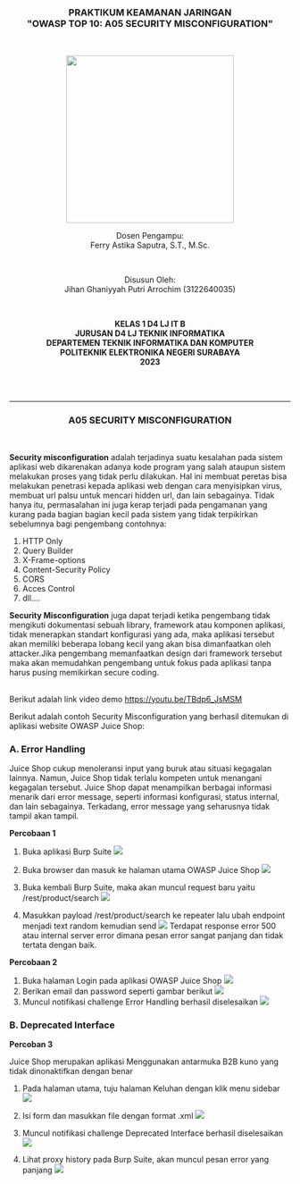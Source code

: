 <div class="cover" align="center">

<h3>
    <b>PRAKTIKUM KEAMANAN JARINGAN</b><br>
    "OWASP TOP 10: A05 SECURITY MISCONFIGURATION"
</h3><br>

<img src="../Images/Logo_PENS.png" width="300"><br>

<p>Dosen Pengampu:<br>
Ferry Astika Saputra, S.T., M.Sc.</p> <br>

<p>Disusun Oleh:<br>
Jihan Ghaniyyah Putri Arrochim (3122640035)</p><br>

<p>
    <b>
        KELAS 1 D4 LJ IT B <br>
        JURUSAN D4 LJ TEKNIK INFORMATIKA <br>
        DEPARTEMEN TEKNIK INFORMATIKA DAN KOMPUTER <br> 
        POLITEKNIK ELEKTRONIKA NEGERI SURABAYA <br>
        2023
    </b>
</p>

</div> <br><br>

<div class="isiLaporan">

<hr>

<h3 align="center"> A05 SECURITY MISCONFIGURATION </h3> <br>

**Security misconfiguration** adalah terjadinya suatu kesalahan pada sistem aplikasi web dikarenakan adanya kode program yang salah ataupun sistem melakukan proses yang tidak perlu dilakukan. Hal ini membuat peretas bisa melakukan penetrasi kepada aplikasi web dengan cara menyisipkan virus, membuat url palsu untuk mencari hidden url, dan lain sebagainya. Tidak hanya itu, permasalahan ini juga kerap terjadi pada pengamanan yang kurang pada bagian bagian kecil pada sistem yang tidak terpikirkan sebelumnya bagi pengembang contohnya:

1. HTTP Only
2. Query Builder
3. X-Frame-options
4. Content-Security Policy
5. CORS
6. Acces Control
7. dll….

**Security Misconfiguration** juga dapat terjadi ketika pengembang tidak mengikuti dokumentasi sebuah library, framework atau komponen aplikasi, tidak menerapkan standart konfigurasi yang ada, maka aplikasi tersebut akan memiliki beberapa lobang kecil yang akan bisa dimanfaatkan oleh attacker.Jika pengembang memanfaatkan design dari framework tersebut maka akan memudahkan pengembang untuk fokus pada aplikasi tanpa harus pusing memikirkan secure coding. <br><br>

Berikut adalah link video demo https://youtu.be/TBdp6_JsMSM

Berikut adalah contoh Security Misconfiguration yang berhasil ditemukan di aplikasi website OWASP Juice Shop:

### A. Error Handling

Juice Shop cukup menoleransi input yang buruk atau situasi kegagalan lainnya. Namun, Juice Shop tidak terlalu kompeten untuk menangani kegagalan tersebut. Juice Shop dapat menampilkan berbagai informasi menarik dari error message, seperti informasi konfigurasi, status internal, dan lain sebagainya. Terkadang, error message yang seharusnya tidak tampil akan tampil.

**Percobaan 1**

1. Buka aplikasi Burp Suite
   <img src="../Images/Task 6 - A03 Injection/14.png">

2. Buka browser dan masuk ke halaman utama OWASP Juice Shop
   <img src="../Images/Task 6 - A03 Injection/15.png">

3. Buka kembali Burp Suite, maka akan muncul request baru yaitu /rest/product/search
   <img src="../Images/Task 6 - A03 Injection/16.png" >

4. Masukkan payload /rest/product/search ke repeater lalu ubah endpoint menjadi text random kemudian send
   <img src="../Images/Task 6 - A03 Injection/17.png" >
   Terdapat response error 500 atau internal server error dimana pesan error sangat panjang dan tidak tertata dengan baik.

**Percobaan 2**

1. Buka halaman Login pada aplikasi OWASP Juice Shop
   <img src="../Images/Task 6 - A03 Injection/25.png">
2. Berikan email dan password seperti gambar berikut
   <img src="../Images/Task 6 - A03 Injection/24.png">
3. Muncul notifikasi challenge Error Handling berhasil diselesaikan
   <img src="../Images/Task 6 - A03 Injection/23.png">

### B. Deprecated Interface

**Percoban 3**

Juice Shop merupakan aplikasi Menggunakan antarmuka B2B kuno yang tidak dinonaktifkan dengan benar

1. Pada halaman utama, tuju halaman Keluhan dengan klik menu sidebar
   <img src="../Images/Task 6 - A03 Injection/18.png" >

2. Isi form dan masukkan file dengan format .xml
   <img src="../Images/Task 6 - A03 Injection/19.png" >

3. Muncul notifikasi challenge Deprecated Interface berhasil diselesaikan
   <img src="../Images/Task 6 - A03 Injection/20.png" >

4. Lihat proxy history pada Burp Suite, akan muncul pesan error yang panjang
   <img src="../Images/Task 6 - A03 Injection/21.png" >

</div>
